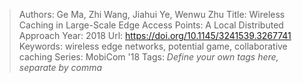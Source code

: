 > Authors: Ge Ma, Zhi Wang, Jiahui Ye, Wenwu Zhu
> Title: Wireless Caching in Large-Scale Edge Access Points: A Local Distributed Approach
> Year: 2018
> Url: https://doi.org/10.1145/3241539.3267741
> Keywords: wireless edge networks, potential game, collaborative caching
> Series: MobiCom '18
> Tags: *Define your own tags here, separate by comma*